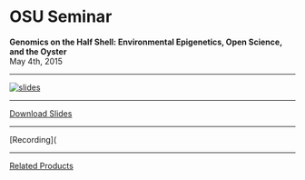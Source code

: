 # OSU Seminar
**Genomics on the Half Shell: Environmental Epigenetics, Open Science, and the Oyster**      
May 4th, 2015

---

[![slides](http://eagle.fish.washington.edu/cnidarian/skitch/2015-OSU-Roberts_key_1AF7AE80.png)](https://github.com/sr320/talk-fiu-2015/blob/master/2015-FIU-Roberts-SLIDES.pdf)


---


[Download Slides](https://github.com/sr320/talk-fiu-2015/raw/master/2015-FIU-Roberts-SLIDES.pdf)

---

[Recording](


---
[Related Products](https://github.com/sr320/talk-osu-2015/blob/master/related-products.md)
